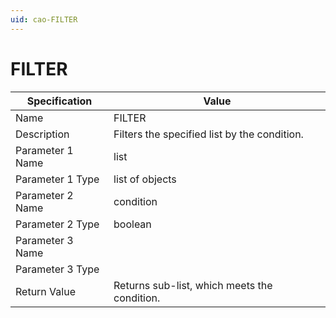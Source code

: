 ```yaml
---
uid: cao-FILTER
---
```


# FILTER

| Specification | Value |
| ---- | ----- |
| Name | FILTER |
| Description | Filters the specified list by the condition. |
| Parameter 1 Name | list |
| Parameter 1 Type | list of objects |
| Parameter 2 Name | condition |
| Parameter 2 Type | boolean |
| Parameter 3 Name |
| Parameter 3 Type |
| Return Value | Returns sub-list, which meets the condition. |
